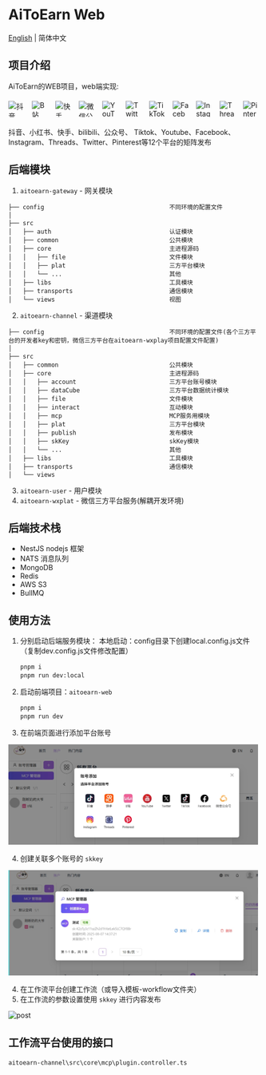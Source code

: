 <!--
 * @Author: nevin
 * @Date: 2025-01-17 19:25:28
 * @LastEditTime: 2025-02-24 19:37:13
 * @LastEditors: nevin
 * @Description:
-->
# AiToEarn Web
[English](README_EN.md) | 简体中文

## 项目介绍

AiToEarn的WEB项目，web端实现: 
<div style="display: flex; gap: 15px; align-items: center; flex-wrap: wrap; margin: 20px 0;">
    <img src="https://lf1-cdn-tos.bytegoofy.com/goofy/ies/douyin_web/public/favicon.ico" title="抖音" alt="抖音" width="32" height="32" style="object-fit: contain; transition: transform 0.3s;" onmouseover="this.style.transform='scale(1.2)'" onmouseout="this.style.transform='scale(1)'">
    <img src="https://i0.hdslb.com/bfs/static/jinkela/long/images/favicon.ico" title="B站" alt="B站" width="32" height="32" style="object-fit: contain; transition: transform 0.3s;" onmouseover="this.style.transform='scale(1.2)'" onmouseout="this.style.transform='scale(1)'">
    <img src="https://s1-111422.kwimgs.com/kos/nlav111422/ks-web/favicon.ico" title="快手" alt="快手" width="32" height="32" style="object-fit: contain; transition: transform 0.3s;" onmouseover="this.style.transform='scale(1.2)'" onmouseout="this.style.transform='scale(1)'">
    <img src="https://res.wx.qq.com/a/wx_fed/assets/res/NTI4MWU5.ico" title="微信公众号" alt="微信公众号" width="32" height="32" style="object-fit: contain; transition: transform 0.3s;" onmouseover="this.style.transform='scale(1.2)'" onmouseout="this.style.transform='scale(1)'">
    <img src="https://www.youtube.com/s/desktop/3ad23781/img/logos/favicon.ico" title="YouTube" alt="YouTube" width="32" height="32" style="object-fit: contain; transition: transform 0.3s;" onmouseover="this.style.transform='scale(1.2)'" onmouseout="this.style.transform='scale(1)'">
    <img src="https://abs.twimg.com/responsive-web/client-web/icon-svg.ea5ff4aa.svg" title="Twitter" alt="Twitter" width="32" height="32" style="object-fit: contain; transition: transform 0.3s;" onmouseover="this.style.transform='scale(1.2)'" onmouseout="this.style.transform='scale(1)'">
    <img src="https://www.tiktok.com/favicon.ico" title="TikTok" alt="TikTok" width="32" height="32" style="object-fit: contain; transition: transform 0.3s;" onmouseover="this.style.transform='scale(1.2)'" onmouseout="this.style.transform='scale(1)'">
    <img src="https://static.xx.fbcdn.net/rsrc.php/y1/r/ay1hV6OlegS.ico" title="Facebook" alt="Facebook" width="32" height="32" style="object-fit: contain; transition: transform 0.3s;" onmouseover="this.style.transform='scale(1.2)'" onmouseout="this.style.transform='scale(1)'">
    <img src="https://static.cdninstagram.com/rsrc.php/y4/r/QaBlI0OZiks.ico" title="Instagram" alt="Instagram" width="32" height="32" style="object-fit: contain; transition: transform 0.3s;" onmouseover="this.style.transform='scale(1.2)'" onmouseout="this.style.transform='scale(1)'">
    <img src="https://static.cdninstagram.com/rsrc.php/ye/r/lEu8iVizmNW.ico" title="Threads" alt="Threads" width="32" height="32" style="object-fit: contain; transition: transform 0.3s;" onmouseover="this.style.transform='scale(1.2)'" onmouseout="this.style.transform='scale(1)'">
    <img src="https://s.pinimg.com/webapp/logo_transparent_144x144-3da7a67b.png" title="Pinterest" alt="Pinterest" width="32" height="32" style="object-fit: contain; transition: transform 0.3s;" onmouseover="this.style.transform='scale(1.2)'" onmouseout="this.style.transform='scale(1)'">
</div>

抖音、小红书、快手、bilibili、公众号、 Tiktok、Youtube、Facebook、Instagram、Threads、Twitter、Pinterest等12个平台的矩阵发布

## 后端模块

1. `aitoearn-gateway` - 网关模块
```tree
├── config                                   不同环境的配置文件
│
├── src                                      
│   ├── auth                                 认证模块
│   ├── common                               公共模块
│   ├── core                                 主进程源码
│   │   ├── file                             文件模块
│   │   ├── plat                             三方平台模块
│   │   └── ...                              其他
│   ├── libs                                 工具模块
│   ├── transports                           通信模块
│   └── views                                视图
```
2. `aitoearn-channel` - 渠道模块
```tree
├── config                                   不同环境的配置文件(各个三方平台的开发者key和密钥，微信三方平台在aitoearn-wxplay项目配置文件配置)
│
├── src                                      
│   ├── common                               公共模块
│   ├── core                                 主进程源码
│   │   ├── account                          三方平台账号模块
│   │   ├── dataCube                         三方平台数据统计模块
│   │   ├── file                             文件模块
│   │   ├── interact                         互动模块
│   │   ├── mcp                              MCP服务用模块
│   │   ├── plat                             三方平台模块
│   │   ├── publish                          发布模块
│   │   ├── skKey                            skKey模块
│   │   └── ...                              其他
│   ├── libs                                 工具模块
│   ├── transports                           通信模块
│   └── views    
```
3. `aitoearn-user` - 用户模块
4. `aitoearn-wxplat` - 微信三方平台服务(解耦开发环境)

## 后端技术栈

- NestJS nodejs 框架
- NATS 消息队列
- MongoDB
- Redis
- AWS S3
- BullMQ

## 使用方法

1. 分别启动后端服务模块：
   本地启动：config目录下创建local.config.js文件（复制dev.config.js文件修改配置）
   ```sh
   pnpm i 
   pnpm run dev:local
   ```
2. 启动前端项目：`aitoearn-web`
   ```sh
   pnpm i
   pnpm run dev
   ```
3. 在前端页面进行添加平台账号
<img src="./workflow/img/account.jpeg" alt="post" width="500"/>

4. 创建关联多个账号的 `skkey`
<img src="./workflow/img/skkey.jpg" alt="post" width="500"/>

4. 在工作流平台创建工作流（或导入模板-workflow文件夹）
5. 在工作流的参数设置使用 `skkey` 进行内容发布
<img src="./workflow/img/fl.jpg" alt="post" width="500"/>

## 工作流平台使用的接口

`aitoearn-channel\src\core\mcp\plugin.controller.ts`
